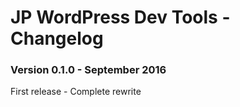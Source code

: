 JP WordPress Dev Tools - Changelog
=========

### Version 0.1.0 - September 2016

First release - Complete rewrite
